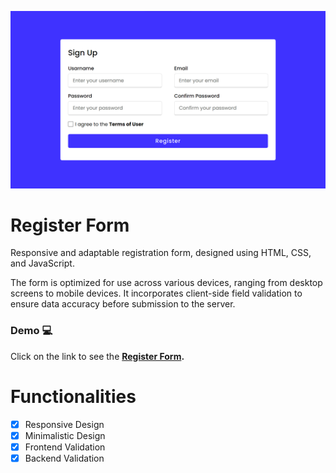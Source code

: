 ![image](https://github.com/andyminyety/register-form/blob/e242e3a40a78040eae1bc55d378ab7089ee19666/img/screenshot.png)

# Register Form

Responsive and adaptable registration form, designed using HTML, CSS, and JavaScript. 

The form is optimized for use across various devices, ranging from desktop screens to mobile devices. It incorporates client-side field validation to ensure data accuracy before submission to the server.

### Demo :computer:

Click on the link to see the **[Register Form](https://andyminyety.github.io/register-form/).**

# Functionalities

- [x] Responsive Design
- [x] Minimalistic Design
- [x] Frontend Validation
- [x] Backend Validation
